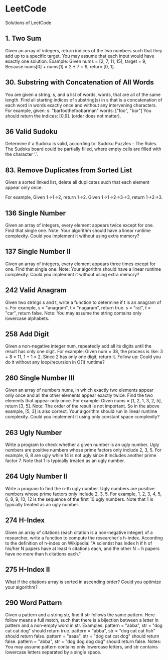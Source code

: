 # LeetCode
Solutions of LeetCode

## 1. Two Sum
Given an array of integers, return indices of the two numbers such that they add up to a specific target.
You may assume that each input would have exactly one solution.
Example:
Given nums = [2, 7, 11, 15], target = 9,
Because nums[0] + nums[1] = 2 + 7 = 9,
return [0, 1].

## 30. Substring with Concatenation of All Words
You are given a string, s, and a list of words, words, that are all of the same length.
Find all starting indices of substring(s) in s
that is a concatenation of each word in words exactly once and without any intervening characters.
For example, given:
s: "barfoothefoobarman"
words: ["foo", "bar"]
You should return the indices: [0,9].
(order does not matter).

## 36 Valid Sudoku
Determine if a Sudoku is valid, according to: Sudoku Puzzles - The Rules.
The Sudoku board could be partially filled, where empty cells are filled with the character '.'.

## 83. Remove Duplicates from Sorted List
Given a sorted linked list, delete all duplicates such that each element appear only once.

For example,
Given 1->1->2, return 1->2.
Given 1->1->2->3->3, return 1->2->3. 

## 136 Single Number
Given an array of integers, every element appears twice except for one. Find that single one.
Note:
Your algorithm should have a linear runtime complexity. Could you implement it without using extra memory? 

## 137 Single Number II
Given an array of integers, every element appears three times except for one. Find that single one.
Note:
Your algorithm should have a linear runtime complexity. Could you implement it without using extra memory?

## 242 Valid Anagram
Given two strings s and t, write a function to determine if t is an anagram of s.
For example,
s = "anagram", t = "nagaram", return true.
s = "rat", t = "car", return false.
Note:
You may assume the string contains only lowercase alphabets.

## 258 Add Digit
Given a non-negative integer num, repeatedly add all its digits until the result has only one digit.
For example:  Given num = 38, the process is like: 3 + 8 = 11, 1 + 1 = 2. Since 2 has only one digit, return it.
Follow up:  Could you do it without any loop/recursion in O(1) runtime? 

## 260 Single Number III
Given an array of numbers nums, in which exactly two elements appear only once and all the other elements appear exactly twice. Find the two elements that appear only once.
For example:  Given nums = [1, 2, 1, 3, 2, 5], return [3, 5].
Note:
The order of the result is not important. So in the above example, [5, 3] is also correct.
Your algorithm should run in linear runtime complexity. Could you implement it using only constant space complexity?

## 263 Ugly Number
Write a program to check whether a given number is an ugly number.
Ugly numbers are positive numbers whose prime factors only include 2, 3, 5. For example, 6, 8 are ugly while 14 is not ugly since it includes another prime factor 7.
Note that 1 is typically treated as an ugly number. 

## 264 Ugly Number II
Write a program to find the n-th ugly number.
Ugly numbers are positive numbers whose prime factors only include 2, 3, 5. For example, 1, 2, 3, 4, 5, 6, 8, 9, 10, 12 is the sequence of the first 10 ugly numbers.
Note that 1 is typically treated as an ugly number.

## 274 H-Index
Given an array of citations (each citation is a non-negative integer) of a researcher,
write a function to compute the researcher's h-index.
According to the definition of h-index on Wikipedia:
"A scientist has index h if h of his/her N papers have at least h citations each,
and the other N − h papers have no more than h citations each."

## 275 H-Index II
What if the citations array is sorted in ascending order? Could you optimize your algorithm?

## 290 Word Pattern
Given a pattern and a string str, find if str follows the same pattern.
Here follow means a full match, such that there is a bijection between a letter in pattern and a non-empty word in str.
Examples:
    pattern = "abba", str = "dog cat cat dog" should return true.
    pattern = "abba", str = "dog cat cat fish" should return false.
    pattern = "aaaa", str = "dog cat cat dog" should return false.
    pattern = "abba", str = "dog dog dog dog" should return false.
Notes:
You may assume pattern contains only lowercase letters, and str contains lowercase letters separated by a single space. 
